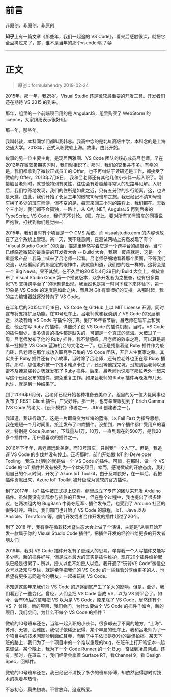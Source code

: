 # 前言

非原创，非原创，非原创

**知乎**上有一篇文章《那些年，我们一起追的 VS Code》，看来后感触很深，就把它全盘拷过来了，害，谁不是当年的那个vscoder呢？😂

----------------------------------------

# 正文

> 原创：formulahendry   2019-02-24

2015年，那一年，我25岁。Visual Studio 还是微软最重要的开发工具。开发者们还在期待 VS 2015 的到来。

那年，组里的一个前端项目用的是 AngularJS，组里购买了 WebStorm 的 licence，大家纷纷表示很好用。

那一年，那些年。

我叫韩骏，本科同学们都叫我韩总。我高中念的是北虹高级中学，本科念的是上海交通大学。2013年，正式入职微软上海。故事，由此开始。

故事的另一位主要主角，是现居西雅图、VS Code 团队的核心成员吕老师。早在2012年在微软暑期实习时，我们就相识了。那时，我们的交集并不多。有幸的是，我们都拿到了微软正式员工的 Offer，也不再纠结于读研还是工作，都接受了微软的 Offer。2013年7月8日， 我和吕老师还有其他几位小伙伴一起入职了。刚接触吕老师时，就觉他特别有灵性，往往会有着超越寻常人的思路与见解。入职后，我们惊奇地发现，我们的住所是如此之近，只有五分钟的步行距离。这，也许是天意。由此，我们开始了长达三年的微软10号班车之旅。我已经记不清10号班车换了多少的班车师傅，但不变的是，每天来回三小时的路程上，我们都在。无数个三小时，我们都不会孤独，一路上，从 C#, .NET, AugularJS 再到后来的 TypeScript, VS Code，我们无不讨论。（嗯，在此，要对所有10号班车的同事说声抱歉，打扰到你们睡觉啦~）

2015年，我们当时有个项目是一个 CMS 系统，而 visualstudio.com 的内容也放在了这个系统上管理。某一天，我不经意间，在测试网站上突然发现了有个 "Visual Studio Code" 的页面，描述里赫然写着它是一个跨平台的编辑器。当时已经临近微软的最重要的开发者大会 -- Build 大会，我第一反应就是，这是一个重量级产品！我马上喊来了吕老师一起看。吕老师仔细地看着那个页面，不等我们交流，从他看网页的那坚定的眼神中，我就能知道，我们想的是一样的，这将会是一个 Big News。果不其然，在不久后的2015年4月29日的 Build 大会上，微软宣布了 Visual Studio Code 第一个预览版本，众多开发者为之振奋，也有很多类似“VS 支持跨平台了”的标题党出现。我当然也是第一时间下载下来体验下，第一印象是 VS Code 的速度是如此之快，而且对 Git 有着很好的支持。从那时起，我的主力编辑器就逐渐转向了 VS Code。

在半年后的2015年11月18日，VS Code 在 GitHub 上以 MIT License 开源，同时宣布将支持扩展功能。在10号班车上，吕老师就和我谈到了 VS Code 的发展前途，以及有给 VS Code 写插件的打算。到了16年春节后，吕老师在班车上和我说，他正在写 Ruby 的插件，详细说了说 VS Code 的插件机制。当时，VS Code 的插件很少，很多语言的插件都是缺失的，可谓是一个真正的蓝海。大概过了一周，吕老师发布了他的 Ruby 插件。我不禁感叹，吕老师的效率之高，可以算是最早一批抓住 VS Code 蓝海机会的大佬之一了。也正是凭借着这 Ruby 插件作为敲门砖，吕老师在那年成功入职高手云集的 VS Code 团队，开启人生赢家之路。其实关于 Ruby 插件还有个小故事，当时除了吕老师，还有位老外也正在写 Ruby 插件。那时，那位老外被一个技术难点卡住了，还没等他踩完坑，没想到吕老师以迅雷不及掩耳盗铃之势就发布了 Ruby 插件。后来，吕老师也说服了那位老外一起来写这个已经发布的插件，避免重复工作。如果吕老师的 Ruby 插件再晚发布几天，也许，就是另一种结果了。

到了2016年6月份，吕老师已经开始各种准备去美帝了。组里的另一位大佬同事也发布了 REST Client 插件，广受好评。那一月，也有幸亲眼见到了 Erich Gamma (VS Code 的老大，《设计模式》作者之一，JUnit 创建者之一 )。

我知道，我该行动了。这是一片即将变为红海的蓝海。以 Fail Fast 为指导思想，我在短短一个月时间里，接连发布了四款插件。没想到，四个插件都广受用户的喜欢，特别是 Code Runner，下载量从1万，10万，一直到现在的500万，是我20多个插件中，用户最喜欢的插件之一。

2016年下半年，吕老师远赴美帝。而10号班车，只剩我“一个人”了。但是，我追逐 VS Code 的步伐并没有停止。正巧那时，部门开始做 IoT 的 Developer Tooling。我马上想到的就是做一个 VS Code 的插件。可惜，在那时，做一个 VS Code 的 IoT 插件并没有被列为一个优先项目。幸而，感谢微软的开放态度，我利用自己的个人时间，开发了 Azure IoT Toolkit，由于反响良好，在一年后，我把插件贡献出来，Azure IoT Toolkit 被升级成为微软的官方插件。

到了2017年，IoT 插件被正式提上议程。组里成立了专门的团队来开发 Arduino 插件。虽然我没有实际参与插件的开发中，但在整个过程中，我也提出了很多建议，在两次组内的 BugBash 中勇夺冠军~ 插件发布后，也受到了 Arduino 社区的很多好评。由此，我们部门也开始了 VS Code 的旅程，IoT、Java 以及 Ansible、Terraform 等，部门开发或者合作开发的插件超过了20个。

到了 2018 年，我有幸在微软技术暨生态大会上做了个演讲，主题是“从零开始开发一款属于你的 Visual Studio Code 插件”，把插件开发的经验带给更多的开发者朋友们。

2019年，我对 VS Code 插件开发有了更深入的思考。单靠我一个人写插件又能写多少呢，新的插件好写，但是成本最大的其实是插件维护，现在20个插件维护起来已经是很累了~ 所以，授人以鱼不如授人以渔，我开通了“玩转VS Code”微信公众号以及知乎专栏，就是希望把我们的 VS Code 的一些经验分享给更多的人，也希望有更多志同道合的朋友，一起来玩转 VS Code。

不知道这些年来我们对 VS Code 的追逐到底产生了多大的影响。但是，至少，我们看到了一些变化。曾经，人们会把 VS Code 当成 VS，以为 VS 跨平台了。如今，会有95后的童鞋把 VS 以为是 VS Code，原来除了 VS Code，居然还有个 VS ？ 曾经，新的项目，我们会问，为什么要做个 VS Code 的插件？如今，新的项目，我们会问，为什么不做个 VS Code 的插件？

微软的10号班车还在，当年一起入职的小伙伴，很多却去了不同的地方，“上海”、苏州、无锡、西雅图。我似乎依稀还记得，某个早晨的班车上，我和吕老师为了一个项目中的技术问题吵到面红耳赤，而到了中午依旧是80分的最佳拍档。某天下班的路上，我们为了一个项目中的一个难以重现的bug，在班车上打开笔记本一起来调试。某个晚上，我为了一个 Code Runner 的一个 Bug，奋战到凌晨两点。还有，那时，在班车上，我们经常会拿着 Surface RT，看Channel 9，看 Design Spec，回邮件。

微软的10号班车还在，我已经记不清换了多少的班车师傅，却依然记得那时对技术的执着与热情。

不忘初心，莫失初衷。不言放弃，追逐所爱。

